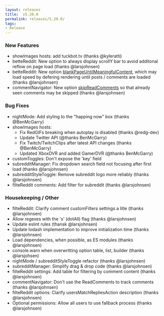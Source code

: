 ```yaml
---
layout: releases
title:  v5.20.0
permalink: releases/5.20.0/
tags:
- Release
---
```


### New Features

- showImages hosts: add tuckbot.tv (thanks @kyleratti)
- betteReddit: New option to always display scrollY bar to avoid additonal reflow on page load (thanks @larsjohnsen)
- betteReddit: New option [blankPageUntilMeaningfulContent](https://www.reddit.com/#res:settings/betteReddit/blankPageUntilMeaningfulContent), which may load speed by defering rendering until posts / comments are loaded (thanks @larsjohnsen)
- commentNavigator: New option [skipReadComments](https://www.reddit.com/#res:settings/commentNavigator/skipReadComments) so that already seen comments may be skipped (thanks @larsjohnsen)

### Bug Fixes

- nightMode: Add styling to the "happing now" box (thanks @BenMcGarry)
- showImages hosts:
  - Fix RedGIFs breaking when autoplay is disabled (thanks @redg-dev)
  - Update Twitter API (@thanks BenMcGarry)
  - Fix Twitch/TwitchClips after latest API changes (thanks @BenMcGarry)
  - Updated XboxDVR and added GamerDVR (@thanks BenMcGarry)
- customToggles: Don't expose the 'key' field
- subredditManager: Fix dropdown search field not focusing after first load (thanks @larsjohnsen)
- subredditStyleToggle: Remove subreddit logo more reliably (thanks @larsjohnsen)
- filteReddit comments: Add filter for subreddit (thanks @larsjohnsen)

### Housekeeping / Other

- filteReddit: Clarify comment customFilters settings a litle (thanks @larsjohnsen)
- Allow regexes with the 's' (dotAll) flag (thanks @larsjohnsen)
- Update eslint rules (thansk @larsjohnsen)
- Update lodash implementation to improve initialization time (thanks @larsjohnsen)
- Load dependencies, when possible, as ES modules (thanks @larsjohnsen)
- console.warn when overwritting option table, list, builder (thanks @larsjohsen)
- nightMode / subredditStyleToggle refactor (thanks @larsjohnsen)
- subredditManager: Simplify drag & drop code (thanks @larsjohnsen)
- filteReddit settings: Add table for filtering by comment content (thanks @larsjohnsen)
- commentNavigator: Don't use the ReadComments to track comments (thanks @larsjohnsen)
- filteReddit options: Clarify usersMatchRepliesAction description (thanks @larsjohnsen)
- Optional permissions: Allow all users to use fallback process (thanks @larsjohnsen)
